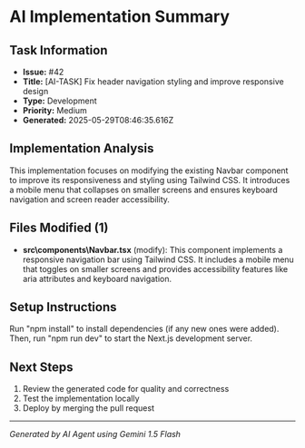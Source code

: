 # AI Implementation Summary

## Task Information
- **Issue:** #42
- **Title:** [AI-TASK] Fix header navigation styling and improve responsive design
- **Type:** Development
- **Priority:** Medium
- **Generated:** 2025-05-29T08:46:35.616Z

## Implementation Analysis
This implementation focuses on modifying the existing Navbar component to improve its responsiveness and styling using Tailwind CSS.  It introduces a mobile menu that collapses on smaller screens and ensures keyboard navigation and screen reader accessibility.

## Files Modified (1)
- **src\components\Navbar.tsx** (modify): This component implements a responsive navigation bar using Tailwind CSS. It includes a mobile menu that toggles on smaller screens and provides accessibility features like aria attributes and keyboard navigation.

## Setup Instructions
Run \"npm install" to install dependencies (if any new ones were added). Then, run \"npm run dev\" to start the Next.js development server.

## Next Steps
1. Review the generated code for quality and correctness
2. Test the implementation locally
3. Deploy by merging the pull request

---
*Generated by AI Agent using Gemini 1.5 Flash*
